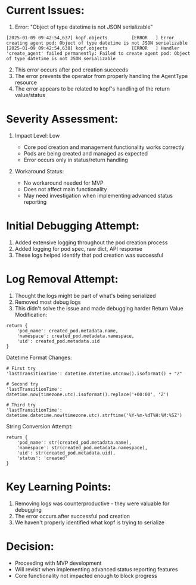 # Current Issues:



1. Error: "Object of type datetime is not JSON serializable"

```
[2025-01-09 09:42:54,637] kopf.objects         [ERROR   ] Error creating agent pod: Object of type datetime is not JSON serializable
[2025-01-09 09:42:54,638] kopf.objects         [ERROR   ] Handler 'create_agent' failed permanently: Failed to create agent pod: Object of type datetime is not JSON serializable
```

2. This error occurs after pod creation succeeds
3. The error prevents the operator from properly handling the AgentType resource
4. The error appears to be related to kopf's handling of the return value/status

# Severity Assessment:
1. Impact Level: Low
   - Core pod creation and management functionality works correctly
   - Pods are being created and managed as expected
   - Error occurs only in status/return handling

2. Workaround Status:
   - No workaround needed for MVP
   - Does not affect main functionality
   - May need investigation when implementing advanced status reporting

# Initial Debugging Attempt:
1. Added extensive logging throughout the pod creation process
2. Added logging for pod spec, raw dict, API response
3. These logs helped identify that pod creation was successful

# Log Removal Attempt:
1. Thought the logs might be part of what's being serialized
2. Removed most debug logs
3. This didn't solve the issue and made debugging harder
Return Value Modification:
```
return {
    'pod_name': created_pod.metadata.name,
    'namespace': created_pod.metadata.namespace,
    'uid': created_pod.metadata.uid
}
```
Datetime Format Changes:
```
# First try
'lastTransitionTime': datetime.datetime.utcnow().isoformat() + "Z"

# Second try
'lastTransitionTime': datetime.now(timezone.utc).isoformat().replace('+00:00', 'Z')

# Third try
'lastTransitionTime': datetime.datetime.now(timezone.utc).strftime('%Y-%m-%dT%H:%M:%SZ')
```
String Conversion Attempt:
```
return {
    'pod_name': str(created_pod.metadata.name),
    'namespace': str(created_pod.metadata.namespace),
    'uid': str(created_pod.metadata.uid),
    'status': 'created'
}
```

# Key Learning Points:
1. Removing logs was counterproductive - they were valuable for debugging
2. The error occurs after successful pod creation
3. We haven't properly identified what kopf is trying to serialize

# Decision:
- Proceeding with MVP development
- Will revisit when implementing advanced status reporting features
- Core functionality not impacted enough to block progress


